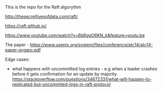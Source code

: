 This is the repo for the Raft algorythm

http://thesecretlivesofdata.com/raft/

https://raft.github.io/

https://www.youtube.com/watch?v=6bBggO6KN_k&feature=youtu.be

The paper - https://www.usenix.org/system/files/conference/atc14/atc14-paper-ongaro.pdf

Edge cases:
- what happens with uncommitted log entries - e.g when a leader crashes before it gets confirmation for an update by majority
https://stackoverflow.com/questions/34672331/what-will-happen-to-replicated-but-uncommited-logs-in-raft-protocol
